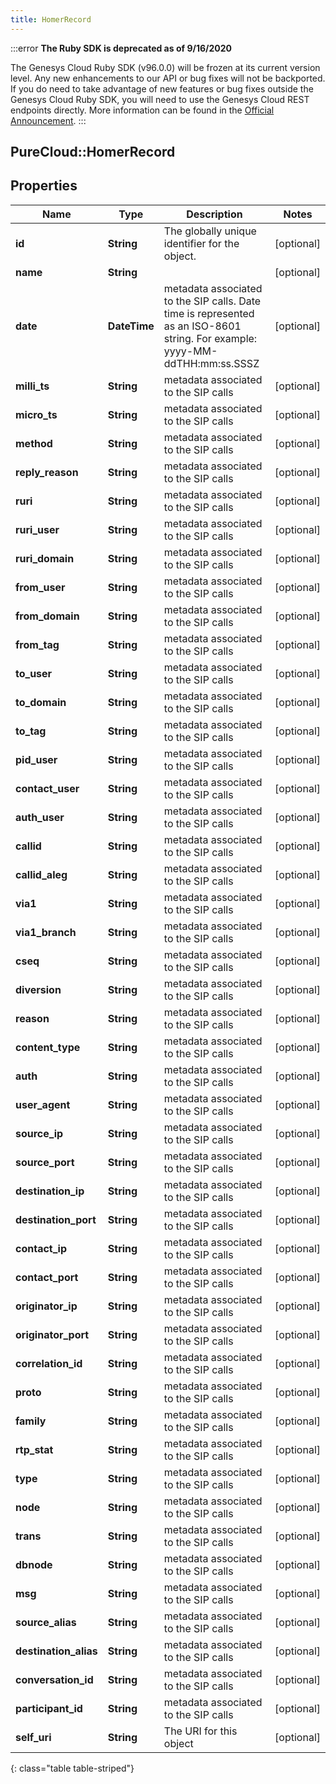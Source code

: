 ```yaml
---
title: HomerRecord
---
```


:::error
**The Ruby SDK is deprecated as of 9/16/2020**

The Genesys Cloud Ruby SDK (v96.0.0) will be frozen at its current version level. Any new enhancements to our API or bug fixes will not be backported. If you do need to take advantage of new features or bug fixes outside the Genesys Cloud Ruby SDK, you will need to use the Genesys Cloud REST endpoints directly. More information can be found in the [Official Announcement](https://developer.mypurecloud.com/forum/t/announcement-genesys-cloud-ruby-sdk-end-of-life/8850).
:::


## PureCloud::HomerRecord

## Properties

|Name | Type | Description | Notes|
|------------ | ------------- | ------------- | -------------|
| **id** | **String** | The globally unique identifier for the object. | [optional] |
| **name** | **String** |  | [optional] |
| **date** | **DateTime** | metadata associated to the SIP calls. Date time is represented as an ISO-8601 string. For example: yyyy-MM-ddTHH:mm:ss.SSSZ | [optional] |
| **milli_ts** | **String** | metadata associated to the SIP calls | [optional] |
| **micro_ts** | **String** | metadata associated to the SIP calls | [optional] |
| **method** | **String** | metadata associated to the SIP calls | [optional] |
| **reply_reason** | **String** | metadata associated to the SIP calls | [optional] |
| **ruri** | **String** | metadata associated to the SIP calls | [optional] |
| **ruri_user** | **String** | metadata associated to the SIP calls | [optional] |
| **ruri_domain** | **String** | metadata associated to the SIP calls | [optional] |
| **from_user** | **String** | metadata associated to the SIP calls | [optional] |
| **from_domain** | **String** | metadata associated to the SIP calls | [optional] |
| **from_tag** | **String** | metadata associated to the SIP calls | [optional] |
| **to_user** | **String** | metadata associated to the SIP calls | [optional] |
| **to_domain** | **String** | metadata associated to the SIP calls | [optional] |
| **to_tag** | **String** | metadata associated to the SIP calls | [optional] |
| **pid_user** | **String** | metadata associated to the SIP calls | [optional] |
| **contact_user** | **String** | metadata associated to the SIP calls | [optional] |
| **auth_user** | **String** | metadata associated to the SIP calls | [optional] |
| **callid** | **String** | metadata associated to the SIP calls | [optional] |
| **callid_aleg** | **String** | metadata associated to the SIP calls | [optional] |
| **via1** | **String** | metadata associated to the SIP calls | [optional] |
| **via1_branch** | **String** | metadata associated to the SIP calls | [optional] |
| **cseq** | **String** | metadata associated to the SIP calls | [optional] |
| **diversion** | **String** | metadata associated to the SIP calls | [optional] |
| **reason** | **String** | metadata associated to the SIP calls | [optional] |
| **content_type** | **String** | metadata associated to the SIP calls | [optional] |
| **auth** | **String** | metadata associated to the SIP calls | [optional] |
| **user_agent** | **String** | metadata associated to the SIP calls | [optional] |
| **source_ip** | **String** | metadata associated to the SIP calls | [optional] |
| **source_port** | **String** | metadata associated to the SIP calls | [optional] |
| **destination_ip** | **String** | metadata associated to the SIP calls | [optional] |
| **destination_port** | **String** | metadata associated to the SIP calls | [optional] |
| **contact_ip** | **String** | metadata associated to the SIP calls | [optional] |
| **contact_port** | **String** | metadata associated to the SIP calls | [optional] |
| **originator_ip** | **String** | metadata associated to the SIP calls | [optional] |
| **originator_port** | **String** | metadata associated to the SIP calls | [optional] |
| **correlation_id** | **String** | metadata associated to the SIP calls | [optional] |
| **proto** | **String** | metadata associated to the SIP calls | [optional] |
| **family** | **String** | metadata associated to the SIP calls | [optional] |
| **rtp_stat** | **String** | metadata associated to the SIP calls | [optional] |
| **type** | **String** | metadata associated to the SIP calls | [optional] |
| **node** | **String** | metadata associated to the SIP calls | [optional] |
| **trans** | **String** | metadata associated to the SIP calls | [optional] |
| **dbnode** | **String** | metadata associated to the SIP calls | [optional] |
| **msg** | **String** | metadata associated to the SIP calls | [optional] |
| **source_alias** | **String** | metadata associated to the SIP calls | [optional] |
| **destination_alias** | **String** | metadata associated to the SIP calls | [optional] |
| **conversation_id** | **String** | metadata associated to the SIP calls | [optional] |
| **participant_id** | **String** | metadata associated to the SIP calls | [optional] |
| **self_uri** | **String** | The URI for this object | [optional] |
{: class="table table-striped"}


